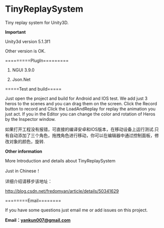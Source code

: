 # TinyReplaySystem
Tiny replay system for Unity3D.

**Important**

Unity3d version 5.1.3f1

Other version is OK.

=========PlugIn=========

1. NGUI 3.9.0

2. Json.Net

=====Test and build=====

Just open the project and build for Android and IOS test. We add just 3 heros to the scenes and you can drag them on the screen. Click the Record button to record and Click the LoadAndReplay for replay the animation you just act. If you in the Editor you can change the color and rotation of Heros by the Inspector window.

如果打开工程没有报错，可直接的编译安卓和IOS版本，在移动设备上运行测试.只有自动添加了三个角色，拖拽角色进行移动，你可以在编辑器中通过控制面板，修改对象的颜色，旋转.


**Other information**

More Introduction and details about TinyReplaySystem

Just in Chinese！

详细介绍请移步该地址：

http://blog.csdn.net/fredomyan/article/details/50341629

========Email========

If you have some questions just email me or add issues on this project.

**Email：yankun007@gmail.com**



